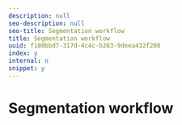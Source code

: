 ```yaml
---
description: null
seo-description: null
seo-title: Segmentation workflow
title: Segmentation workflow
uuid: f180bbd7-317d-4c4c-b283-9deea432f200
index: y
internal: n
snippet: y
---
```


# Segmentation workflow

